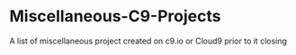# Miscellaneous-C9-Projects
A list of miscellaneous project created on c9.io or Cloud9 prior to it closing
